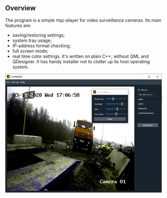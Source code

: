 ## Overview

The program is a simple rtsp-player for video surveillance cameras.
Its main features are:
* saving/restoring settings;
* system tray usage;
* IP-address format checking;
* full screen mode;
* real time color settings.
It's written on plain C++, without QML and QDesigner. It has handy installer not to clutter up its host operating system.

![LiveWatcher GUI](/images/screenshot.png)
